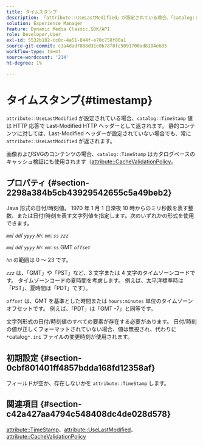 ```yaml
---
title: タイムスタンプ
description: 「attribute::UseLastModified」が設定されている場合、「catalog::TimeStamp」の値が HTTP 応答で Last-Modified HTTP ヘッダーとして返されます。
solution: Experience Manager
feature: Dynamic Media Classic,SDK/API
role: Developer,User
exl-id: 5532b182-cc8c-4a51-844f-e70c758f80a1
source-git-commit: c1a4dad7888d31e0b78f0fc5091700ad8104e685
workflow-type: tm+mt
source-wordcount: '214'
ht-degree: 1%

---
```


# タイムスタンプ{#timestamp}

`attribute::UseLastModified` が設定されている場合、`catalog::TimeStamp` 値は HTTP 応答で Last-Modified HTTP ヘッダーとして返されます。 静的コンテンツに対しては、Last-Modified ヘッダーが設定されていない場合でも、常に `attribute::UseLastModified` が返されます。

画像およびSVGのコンテンツの場合、`catalog::TimeStamp` はカタログベースのキャッシュ検証にも使用されます（[attribute::CacheValidationPolicy](/help/aem-is-ir-api/is-api/image-catalog/image-serving-api-ref/c-image-catalog-reference/c-attributes-reference/r-cachevalidationpolicy.md)。

## プロパティ {#section-2298a384b5cb43929542655c5a49beb2}

Java 形式の日付/時刻値。 1970 年 1 月 1 日深夜 10 時からのミリ秒数を表す整数、または日付/時刻を表す文字列値を指定します。次のいずれかの形式を使用できます。

*`mm`*/ *`dd`*/ *`yyyy`* *`hh`*: *`mm`*: *`ss`* *`zzz`*

*`mm`*/ *`dd`*/ *`yyyy`* *`hh`*: *`mm`*: *`ss`* GMT *`offset`*

*`hh`* の範囲は 0 ～ 23 です。

*`zzz`* は、「GMT」や「PST」など、3 文字または 4 文字のタイムゾーンコードです。 タイムゾーンコードの夏時間を考慮します。 例えば、太平洋標準時は「PST」、夏時間は「PDT」です）。

*`offset`* は、GMT を基準とした時間または `hours:minutes` 単位のタイムゾーンオフセットです。 例えば、「PDT」は「GMT -7」と同等です。

文字列形式の日付/時刻値のすべての要素が存在する必要があります。 日付/時刻の値が正しくフォーマットされていない場合、値は無視され、代わりに `*`catalog`*.ini` ファイルの変更時刻が使用されます。

## 初期設定 {#section-0cbf801401ff4857bdda168fd12358af}

フィールドが空か、存在しないかを `attribute::TimeStamp` します。

## 関連項目 {#section-c42a427aa4794c548408dc4de028d578}

[attribute::TimeStamp](../../../../../../is-api/image-catalog/image-serving-api-ref/c-image-catalog-reference/c-attributes-reference/r-timestamp.md#reference-4213c599a64942ee8cb9d80696b08296)、[attribute::UseLastModified](../../../../../../is-api/image-catalog/image-serving-api-ref/c-image-catalog-reference/c-attributes-reference/r-uselastmodified.md#reference-73ecc421e6864a38aec5a4775f06b8e8)、[attribute::CacheValidationPolicy](../../../../../../is-api/image-catalog/image-serving-api-ref/c-image-catalog-reference/c-attributes-reference/r-cachevalidationpolicy.md#reference-e55e52fd749041718a9af69fa2027b57)
